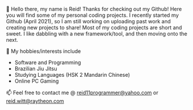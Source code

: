 👋 Hello there, my name is Reid! Thanks for checking out my Github!
Here you will find some of my personal coding projects. I recently started my Github (April 2021),
so I am still working on uploading past work and creating new projects to share! Most of my 
coding projects are short and sweet. I like dabbling with a new framework/tool, and then moving
onto the next. 

👀 My hobbies/interests include
  - Software and Programming
  - Brazilian Jiu Jitsu
  - Studying Languages (HSK 2 Mandarin Chinese)
  - Online PC Gaming
  
📫 Feel free to contact me @ reid11programmer@yahoo.com or reid.witt@raytheon.com

<!---
RDubby/RDubby is a ✨ special ✨ repository because its `README.md` (this file) appears on your GitHub profile.
You can click the Preview link to take a look at your changes.
--->
